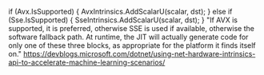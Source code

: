﻿

if (Avx.IsSupported)
    {
        AvxIntrinsics.AddScalarU(scalar, dst);
    }
    else if (Sse.IsSupported)
    {
        SseIntrinsics.AddScalarU(scalar, dst);
    }
"If AVX is supported, it is preferred, otherwise SSE is used if available, otherwise the software fallback path.
At runtime, the JIT will actually generate code for only one of these three blocks, as appropriate for the platform it finds itself on."
https://devblogs.microsoft.com/dotnet/using-net-hardware-intrinsics-api-to-accelerate-machine-learning-scenarios/